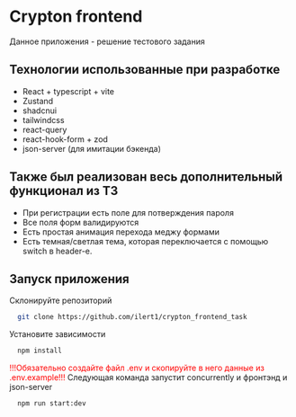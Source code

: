 # Crypton frontend

Данное приложения - решение тестового задания

## Технологии использованные при разработке

-   React + typescript + vite
-   Zustand
-   shadcnui
-   tailwindcss
-   react-query
-   react-hook-form + zod
-   json-server (для имитации бэкенда)

## Также был реализован весь дополнительный функционал из ТЗ

-   При регистрации есть поле для потверждения пароля
-   Все поля форм валидируются
-   Есть простая анимация перехода меджу формами
-   Есть темная/светлая тема, которая переключается с помощью switch в header-е.

## Запуск приложения

Склонируйте репозиторий

```bash
  git clone https://github.com/ilert1/crypton_frontend_task
```

Установите зависимости

```bash
  npm install
```

<span style="color:red;">!!!Обязательно создайте файл .env и скопируйте в него данные из .env.example!!!</span>
Следующая команда запустит concurrently и фронтэнд и json-server

```bash
  npm run start:dev
```
